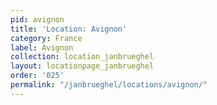 ```yaml
---
pid: avignon
title: 'Location: Avignon'
category: France
label: Avignon
collection: location_janbrueghel
layout: locationpage_janbrueghel
order: '025'
permalink: "/janbrueghel/locations/avignon/"
---
```

